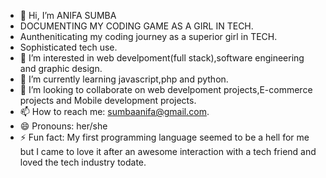 - 👋 Hi, I’m ANIFA SUMBA
- DOCUMENTING MY CODING GAME AS A GIRL IN TECH.
- Auntheniticating my coding journey as a  superior girl in TECH.
- Sophisticated tech use.
- 👀 I’m interested in web develpoment(full stack),software engineering and graphic design.
- 🌱 I’m currently learning javascript,php and python.
- 💞️ I’m looking to collaborate on web develpoment projects,E-commerce projects and Mobile development projects.
- 📫 How to reach me: sumbaanifa@gmail.com.
- 😄 Pronouns: her/she
- ⚡ Fun fact: My first programming language seemed to be a hell for me but I came to love it after an awesome interaction with a tech friend and loved the tech industry todate.

<!---
ANIFASUMBA/ANIFASUMBA is a ✨ special ✨ repository because its `README.md` (this file) appears on your GitHub profile.
You can click the Preview link to take a look at your changes.
--->
